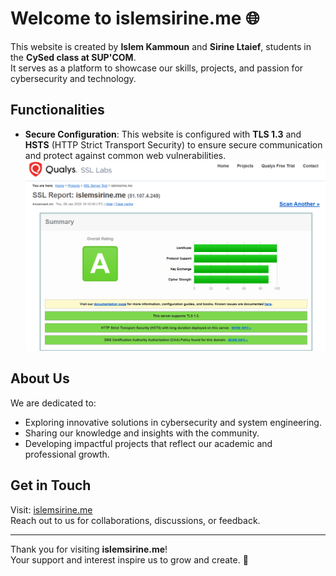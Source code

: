 # Welcome to islemsirine.me 🌐

This website is created by **Islem Kammoun** and **Sirine Ltaief**, students in the **CySed class at SUP'COM**.  
It serves as a platform to showcase our skills, projects, and passion for cybersecurity and technology.

## Functionalities

- **Secure Configuration**: This website is configured with **TLS 1.3** and **HSTS** (HTTP Strict Transport Security) to ensure secure communication and protect against common web vulnerabilities.
![Our SSL Report](ssl_report.png)

## About Us

We are dedicated to:
- Exploring innovative solutions in cybersecurity and system engineering.
- Sharing our knowledge and insights with the community.
- Developing impactful projects that reflect our academic and professional growth.

## Get in Touch

Visit: [islemsirine.me](https://islemsirine.me)  
Reach out to us for collaborations, discussions, or feedback.

---

Thank you for visiting **islemsirine.me**!  
Your support and interest inspire us to grow and create. 🚀
